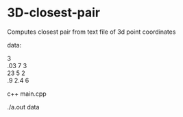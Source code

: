 # 3D-closest-pair
Computes closest pair from text file of 3d point coordinates
 
data:

3\
.03 7 3\
23 5 2\
.9 2.4 6

c++ main.cpp

./a.out data

